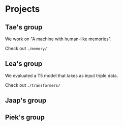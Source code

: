 # Projects

## Tae's group

We work on "A machine with human-like memories".

Check out `./memory/`

## Lea's group

We evaluated a T5 model that takes as input triple data. 

Check out `./transformers/`

## Jaap's group

## Piek's group
